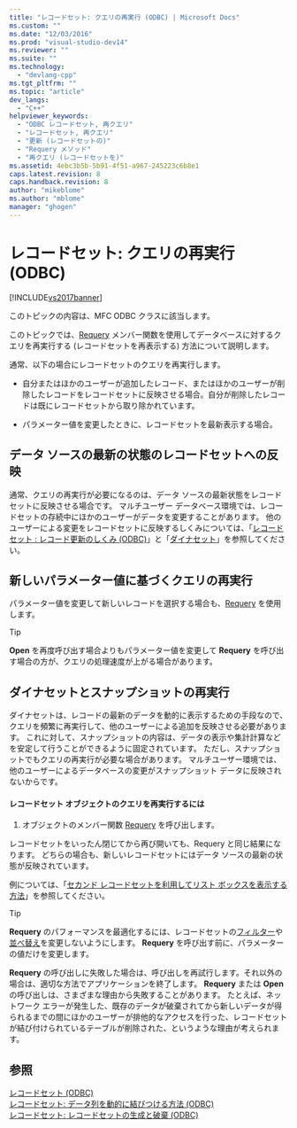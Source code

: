 ```yaml
---
title: "レコードセット: クエリの再実行 (ODBC) | Microsoft Docs"
ms.custom: ""
ms.date: "12/03/2016"
ms.prod: "visual-studio-dev14"
ms.reviewer: ""
ms.suite: ""
ms.technology: 
  - "devlang-cpp"
ms.tgt_pltfrm: ""
ms.topic: "article"
dev_langs: 
  - "C++"
helpviewer_keywords: 
  - "ODBC レコードセット, 再クエリ"
  - "レコードセット, 再クエリ"
  - "更新 (レコードセットの)"
  - "Requery メソッド"
  - "再クエリ (レコードセットを)"
ms.assetid: 4ebc3b5b-5b91-4f51-a967-245223c6b8e1
caps.latest.revision: 8
caps.handback.revision: 8
author: "mikeblome"
ms.author: "mblome"
manager: "ghogen"
---
```

# レコードセット: クエリの再実行 (ODBC)
[!INCLUDE[vs2017banner](../../assembler/inline/includes/vs2017banner.md)]

このトピックの内容は、MFC ODBC クラスに該当します。  
  
 このトピックでは、[Requery](../Topic/CRecordset::Requery.md) メンバー関数を使用してデータベースに対するクエリを再実行する \(レコードセットを再表示する\) 方法について説明します。  
  
 通常、以下の場合にレコードセットのクエリを再実行します。  
  
-   自分またはほかのユーザーが追加したレコード、またはほかのユーザーが削除したレコードをレコードセットに反映させる場合。自分が削除したレコードは既にレコードセットから取り除かれています。  
  
-   パラメーター値を変更したときに、レコードセットを最新表示する場合。  
  
##  <a name="_core_bringing_the_recordset_up_to_date"></a> データ ソースの最新の状態のレコードセットへの反映  
 通常、クエリの再実行が必要になるのは、データ ソースの最新状態をレコードセットに反映させる場合です。  マルチユーザー データベース環境では、レコードセットの存続中にほかのユーザーがデータを変更することがあります。  他のユーザーによる変更をレコードセットに反映するしくみについては、「[レコードセット : レコード更新のしくみ \(ODBC\)](../../data/odbc/recordset-how-recordsets-update-records-odbc.md)」と「[ダイナセット](../../data/odbc/dynaset.md)」を参照してください。  
  
##  <a name="_core_requerying_based_on_new_parameters"></a> 新しいパラメーター値に基づくクエリの再実行  
 パラメーター値を変更して新しいレコードを選択する場合も、[Requery](../Topic/CRecordset::Requery.md) を使用します。  
  
> [!TIP]
>  **Open** を再度呼び出す場合よりもパラメーター値を変更して **Requery** を呼び出す場合の方が、クエリの処理速度が上がる場合があります。  
  
##  <a name="_core_requerying_dynasets_vs.._snapshots"></a> ダイナセットとスナップショットの再実行  
 ダイナセットは、レコードの最新のデータを動的に表示するための手段なので、クエリを頻繁に再実行して、他のユーザーによる追加を反映させる必要があります。  これに対して、スナップショットの内容は、データの表示や集計計算などを安定して行うことができるように固定されています。  ただし、スナップショットでもクエリの再実行が必要な場合があります。  マルチユーザー環境では、他のユーザーによるデータベースの変更がスナップショット データに反映されないからです。  
  
#### レコードセット オブジェクトのクエリを再実行するには  
  
1.  オブジェクトのメンバー関数 [Requery](../Topic/CRecordset::Requery.md) を呼び出します。  
  
 レコードセットをいったん閉じてから再び開いても、Requery と同じ結果になります。  どちらの場合も、新しいレコードセットにはデータ ソースの最新の状態が反映されています。  
  
 例については、「[セカンド レコードセットを利用してリスト ボックスを表示する方法](../../data/filling-a-list-box-from-a-second-recordset-mfc-data-access.md)」を参照してください。  
  
> [!TIP]
>  **Requery** のパフォーマンスを最適化するには、レコードセットの[フィルター](../../data/odbc/recordset-filtering-records-odbc.md)や[並べ替え](../../data/odbc/recordset-sorting-records-odbc.md)を変更しないようにします。  **Requery** を呼び出す前に、パラメーターの値だけを変更します。  
  
 **Requery** の呼び出しに失敗した場合は、呼び出しを再試行します。それ以外の場合は、適切な方法でアプリケーションを終了します。  **Requery** または **Open** の呼び出しは、さまざまな理由から失敗することがあります。  たとえば、ネットワーク エラーが発生した、既存のデータが破棄されてから新しいデータが得られるまでの間にほかのユーザーが排他的なアクセスを行った、レコードセットが結び付けられているテーブルが削除された、というような理由が考えられます。  
  
## 参照  
 [レコードセット \(ODBC\)](../../data/odbc/recordset-odbc.md)   
 [レコードセット: データ列を動的に結びつける方法 \(ODBC\)](../../data/odbc/recordset-dynamically-binding-data-columns-odbc.md)   
 [レコードセット: レコードセットの生成と破棄 \(ODBC\)](../../data/odbc/recordset-creating-and-closing-recordsets-odbc.md)
